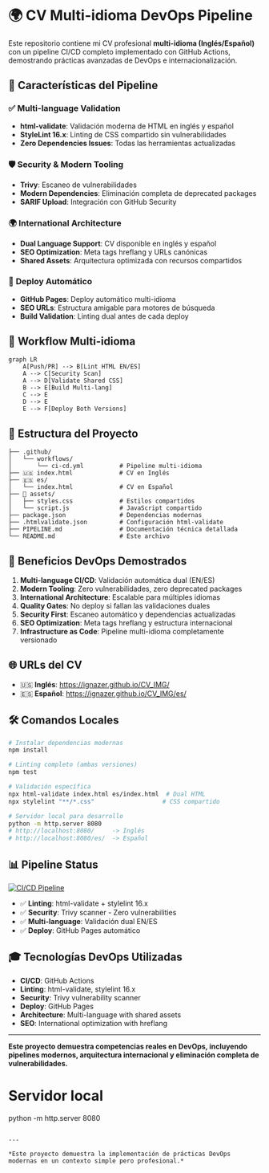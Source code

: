 # 🌍 CV Multi-idioma DevOps Pipeline

Este repositorio contiene mi CV profesional **multi-idioma (Inglés/Español)** con un pipeline CI/CD completo implementado con GitHub Actions, demostrando prácticas avanzadas de DevOps e internacionalización.

## 🚀 Características del Pipeline

### ✅ **Multi-language Validation**
- **html-validate**: Validación moderna de HTML en inglés y español
- **StyleLint 16.x**: Linting de CSS compartido sin vulnerabilidades
- **Zero Dependencies Issues**: Todas las herramientas actualizadas

### 🛡️ **Security & Modern Tooling**
- **Trivy**: Escaneo de vulnerabilidades
- **Modern Dependencies**: Eliminación completa de deprecated packages
- **SARIF Upload**: Integración con GitHub Security

### 🌍 **International Architecture**
- **Dual Language Support**: CV disponible en inglés y español
- **SEO Optimization**: Meta tags hreflang y URLs canónicas
- **Shared Assets**: Arquitectura optimizada con recursos compartidos

### 🚀 **Deploy Automático**
- **GitHub Pages**: Deploy automático multi-idioma
- **SEO URLs**: Estructura amigable para motores de búsqueda
- **Build Validation**: Linting dual antes de cada deploy

## 🔄 **Workflow Multi-idioma**

```mermaid
graph LR
    A[Push/PR] --> B[Lint HTML EN/ES]
    A --> C[Security Scan]
    A --> D[Validate Shared CSS]
    B --> E[Build Multi-lang]
    C --> E
    D --> E
    E --> F[Deploy Both Versions]
```

## 📂 **Estructura del Proyecto**

```
├── .github/
│   └── workflows/
│       └── ci-cd.yml          # Pipeline multi-idioma
├── 🇺🇸 index.html             # CV en Inglés
├── 🇪🇸 es/
│   └── index.html             # CV en Español
├── 🎨 assets/
│   ├── styles.css             # Estilos compartidos
│   └── script.js              # JavaScript compartido
├── package.json               # Dependencias modernas
├── .htmlvalidate.json         # Configuración html-validate
├── PIPELINE.md                # Documentación técnica detallada
└── README.md                  # Este archivo
```

## 🎯 **Beneficios DevOps Demostrados**

1. **Multi-language CI/CD**: Validación automática dual (EN/ES)
2. **Modern Tooling**: Zero vulnerabilidades, zero deprecated packages
3. **International Architecture**: Escalable para múltiples idiomas
4. **Quality Gates**: No deploy si fallan las validaciones duales
5. **Security First**: Escaneo automático y dependencias actualizadas
6. **SEO Optimization**: Meta tags hreflang y estructura internacional
7. **Infrastructure as Code**: Pipeline multi-idioma completamente versionado

## 🌐 **URLs del CV**

- 🇺🇸 **Inglés**: https://ignazer.github.io/CV_IMG/
- 🇪🇸 **Español**: https://ignazer.github.io/CV_IMG/es/

## 🛠️ **Comandos Locales**

```bash
# Instalar dependencias modernas
npm install

# Linting completo (ambas versiones)
npm test

# Validación específica
npx html-validate index.html es/index.html  # Dual HTML
npx stylelint "**/*.css"                   # CSS compartido

# Servidor local para desarrollo
python -m http.server 8080
# http://localhost:8080/     -> Inglés
# http://localhost:8080/es/  -> Español
```

## 📊 **Pipeline Status**

[![CI/CD Pipeline](https://github.com/ignazer/CV_IMG/actions/workflows/ci-cd.yml/badge.svg)](https://github.com/ignazer/CV_IMG/actions/workflows/ci-cd.yml)

- ✅ **Linting**: html-validate + stylelint 16.x
- ✅ **Security**: Trivy scanner - Zero vulnerabilities
- ✅ **Multi-language**: Validación dual EN/ES
- ✅ **Deploy**: GitHub Pages automático

## 🎓 **Tecnologías DevOps Utilizadas**

- **CI/CD**: GitHub Actions
- **Linting**: html-validate, stylelint 16.x
- **Security**: Trivy vulnerability scanner
- **Deploy**: GitHub Pages
- **Architecture**: Multi-language with shared assets
- **SEO**: International optimization with hreflang

---

**Este proyecto demuestra competencias reales en DevOps, incluyendo pipelines modernos, arquitectura internacional y eliminación completa de vulnerabilidades.**

# Servidor local
python -m http.server 8080
```

---

*Este proyecto demuestra la implementación de prácticas DevOps modernas en un contexto simple pero profesional.*
